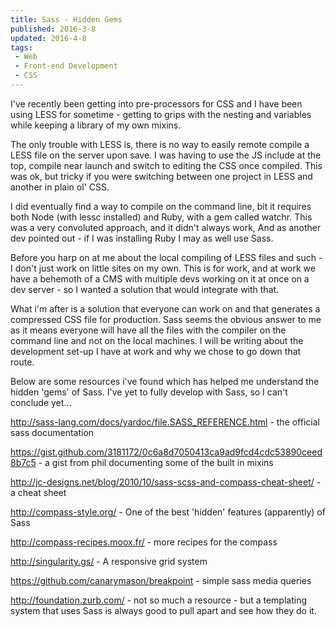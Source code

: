 ```yaml
---
title: Sass - Hidden Gems
published: 2016-3-8
updated: 2016-4-8
tags:
 - Web
 - Front-end Development
 - CSS
---
```


<p>I've recently been getting into pre-processors for CSS and I have been using LESS for sometime - getting to grips with the nesting and variables while keeping a library of my own mixins.</p>

<p>The only trouble with LESS is, there is no way to easily remote compile a LESS file on the server upon save. I was having to use the JS include at the top, compile near launch and switch to editing the CSS once compiled. This was ok, but tricky if you were switching between one project in LESS and another in plain ol' CSS.</p>



<p>I did eventually find a way to compile on the command line, bit it requires both Node (with lessc installed) and Ruby, with a gem called watchr. This was a very convoluted approach, and it didn't always work, And as another dev pointed out - if I was installing Ruby I may as well use Sass.</p>



<p>Before you harp on at me about the local compiling of LESS files and such - I don't just work on little sites on my own. This is for work, and at work we have a behemoth of a CMS with multiple devs working on it at once on a dev server - so I wanted a solution that would integrate with that.</p>



<p>What i'm after is a solution that everyone can work on and that generates a compressed CSS file for production. Sass seems the obvious answer to me as it means everyone will have all the files with the compiler on the command line and not on the local machines. I will be writing about the development set-up I have at work and why we chose to go down that route.</p>



<p>Below are some resources i've found which has helped me understand the hidden 'gems' of Sass. I've yet to fully develop with Sass, so I can't conclude yet...</p>



<p><a href="http://sass-lang.com/docs/yardoc/file.SASS_REFERENCE.html">http://sass-lang.com/docs/yardoc/file.SASS_REFERENCE.html</a> - the official sass documentation</p>



<p><a href="https://gist.github.com/3181172/0c6a8d7050413ca9ad9fcd4cdc53890ceed8b7c5">https://gist.github.com/3181172/0c6a8d7050413ca9ad9fcd4cdc53890ceed8b7c5</a> - a gist from phil documenting some of the built in mixins</p>



<p><a href="http://jc-designs.net/blog/2010/10/sass-scss-and-compass-cheat-sheet/">http://jc-designs.net/blog/2010/10/sass-scss-and-compass-cheat-sheet/</a> - a cheat sheet</p>



<p><a href="http://compass-style.org/">http://compass-style.org/</a> - One of the best 'hidden' features (apparently) of Sass</p>



<p><a href="http://compass-recipes.moox.fr/">http://compass-recipes.moox.fr/</a> - more recipes for the compass</p>



<p><a href="http://singularity.gs/">http://singularity.gs/</a> - A responsive grid system</p>



<p><a href="https://github.com/canarymason/breakpoint">https://github.com/canarymason/breakpoint</a> - simple sass media queries</p>



<p><a href="http://foundation.zurb.com/">http://foundation.zurb.com/</a> - not so much a resource - but a templating system that uses Sass is always good to pull apart and see how they do it.</p>